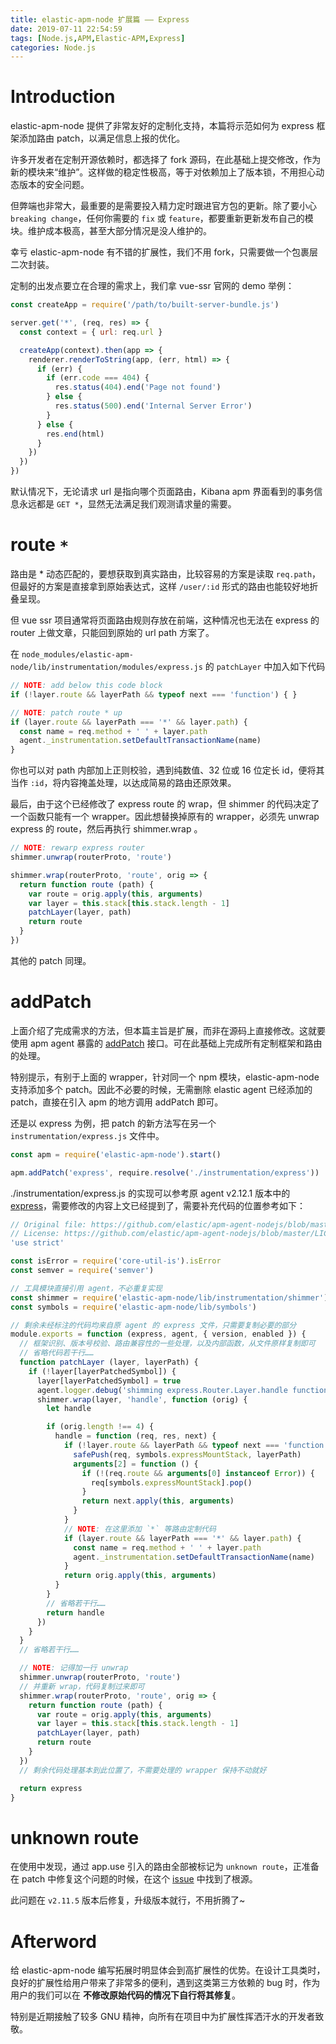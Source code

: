 ```yaml
---
title: elastic-apm-node 扩展篇 —— Express
date: 2019-07-11 22:54:59
tags: [Node.js,APM,Elastic-APM,Express]
categories: Node.js
---
```


# Introduction

elastic-apm-node 提供了非常友好的定制化支持，本篇将示范如何为 express 框架添加路由 patch，以满足信息上报的优化。

<!--more-->

许多开发者在定制开源依赖时，都选择了 fork 源码，在此基础上提交修改，作为新的模块来“维护”。这样做的稳定性极高，等于对依赖加上了版本锁，不用担心动态版本的安全问题。

但弊端也非常大，最重要的是需要投入精力定时跟进官方包的更新。除了要小心 `breaking change`，任何你需要的 `fix` 或 `feature`，都要重新更新发布自己的模块。维护成本极高，甚至大部分情况是没人维护的。

幸亏 elastic-apm-node 有不错的扩展性，我们不用 fork，只需要做一个包裹层二次封装。

定制的出发点要立在合理的需求上，我们拿 vue-ssr 官网的 demo 举例：

```js
const createApp = require('/path/to/built-server-bundle.js')

server.get('*', (req, res) => {
  const context = { url: req.url }

  createApp(context).then(app => {
    renderer.renderToString(app, (err, html) => {
      if (err) {
        if (err.code === 404) {
          res.status(404).end('Page not found')
        } else {
          res.status(500).end('Internal Server Error')
        }
      } else {
        res.end(html)
      }
    })
  })
})
```
默认情况下，无论请求 url 是指向哪个页面路由，Kibana apm 界面看到的事务信息永远都是 `GET *`，显然无法满足我们观测请求量的需要。

# route `*`

路由是 * 动态匹配的，要想获取到真实路由，比较容易的方案是读取 `req.path`，但最好的方案是直接拿到原始表达式，这样 `/user/:id` 形式的路由也能较好地折叠呈现。

但 vue ssr 项目通常将页面路由规则存放在前端，这种情况也无法在 express 的 router 上做文章，只能回到原始的 url path 方案了。

在 `node_modules/elastic-apm-node/lib/instrumentation/modules/express.js` 的 `patchLayer` 中加入如下代码
```js
// NOTE: add below this code block
if (!layer.route && layerPath && typeof next === 'function') { }

// NOTE: patch route * up
if (layer.route && layerPath === '*' && layer.path) {
  const name = req.method + ' ' + layer.path
  agent._instrumentation.setDefaultTransactionName(name)
}
```

你也可以对 path 内部加上正则校验，遇到纯数值、32 位或 16 位定长 id，便将其当作 `:id`，将内容掩盖处理，以达成简易的路由还原效果。

最后，由于这个已经修改了 express route 的 wrap，但 shimmer 的代码决定了一个函数只能有一个 wrapper。因此想替换掉原有的 wrapper，必须先 unwrap express 的 route，然后再执行 shimmer.wrap 。

```js
// NOTE: rewarp express router
shimmer.unwrap(routerProto, 'route')

shimmer.wrap(routerProto, 'route', orig => {
  return function route (path) {
    var route = orig.apply(this, arguments)
    var layer = this.stack[this.stack.length - 1]
    patchLayer(layer, path)
    return route
  }
})
```

其他的 patch 同理。

# addPatch

上面介绍了完成需求的方法，但本篇主旨是扩展，而非在源码上直接修改。这就要使用 apm agent 暴露的 [addPatch](https://www.elastic.co/guide/en/apm/agent/nodejs/master/agent-api.html#apm-add-patch) 接口。可在此基础上完成所有定制框架和路由的处理。

特别提示，有别于上面的 wrapper，针对同一个 npm 模块，elastic-apm-node 支持添加多个 patch。因此不必要的时候，无需删除 elastic agent 已经添加的 patch，直接在引入 apm 的地方调用 addPatch 即可。

还是以 express 为例，把 patch 的新方法写在另一个 `instrumentation/express.js` 文件中。
```js
const apm = require('elastic-apm-node').start()

apm.addPatch('express', require.resolve('./instrumentation/express'))
```

./instrumentation/express.js 的实现可以参考原 agent v2.12.1 版本中的 [express](https://github.com/elastic/apm-agent-nodejs/blob/master/lib/instrumentation/modules/express.js)，需要修改的内容上文已经提到了，需要补充代码的位置参考如下：

```js
// Original file: https://github.com/elastic/apm-agent-nodejs/blob/master/lib/instrumentation/modules/express.js
// License: https://github.com/elastic/apm-agent-nodejs/blob/master/LICENSE
'use strict'

const isError = require('core-util-is').isError
const semver = require('semver')

// 工具模块直接引用 agent，不必重复实现
const shimmer = require('elastic-apm-node/lib/instrumentation/shimmer')
const symbols = require('elastic-apm-node/lib/symbols')

// 剩余未经标注的代码均来自原 agent 的 express 文件，只需要复制必要的部分
module.exports = function (express, agent, { version, enabled }) {
  // 框架识别、版本号校验、路由兼容性的一些处理，以及内部函数，从文件原样复制即可
  // 省略代码若干行……
  function patchLayer (layer, layerPath) {
    if (!layer[layerPatchedSymbol]) {
      layer[layerPatchedSymbol] = true
      agent.logger.debug('shimming express.Router.Layer.handle function:', layer.name)
      shimmer.wrap(layer, 'handle', function (orig) {
        let handle

        if (orig.length !== 4) {
          handle = function (req, res, next) {
            if (!layer.route && layerPath && typeof next === 'function') {
              safePush(req, symbols.expressMountStack, layerPath)
              arguments[2] = function () {
                if (!(req.route && arguments[0] instanceof Error)) {
                  req[symbols.expressMountStack].pop()
                }
                return next.apply(this, arguments)
              }
            }
            // NOTE: 在这里添加 `*` 等路由定制代码
            if (layer.route && layerPath === '*' && layer.path) {
              const name = req.method + ' ' + layer.path
              agent._instrumentation.setDefaultTransactionName(name)
            }
            return orig.apply(this, arguments)
          }
        } 
        // 省略若干行……
        return handle
      })
    }
  }
  // 省略若干行……

  // NOTE: 记得加一行 unwrap
  shimmer.unwrap(routerProto, 'route')
  // 并重新 wrap，代码复制过来即可
  shimmer.wrap(routerProto, 'route', orig => {
    return function route (path) {
      var route = orig.apply(this, arguments)
      var layer = this.stack[this.stack.length - 1]
      patchLayer(layer, path)
      return route
    }
  })
  // 剩余代码处理基本到此位置了，不需要处理的 wrapper 保持不动就好

  return express
}
```

# unknown route

在使用中发现，通过 app.use 引入的路由全部被标记为 `unknown route`，正准备在 patch 中修复这个问题的时候，在这个 [issue](https://github.com/elastic/apm-agent-nodejs/issues/1008) 中找到了根源。

此问题在 `v2.11.5` 版本后修复，升级版本就行，不用折腾了~

# Afterword

给 elastic-apm-node 编写拓展时明显体会到高扩展性的优势。在设计工具类时，良好的扩展性给用户带来了非常多的便利，遇到这类第三方依赖的 bug 时，作为用户的我们可以在 **不修改原始代码的情况下自行将其修复**。

特别是近期接触了较多 GNU 精神，向所有在项目中为扩展性挥洒汗水的开发者致敬。
